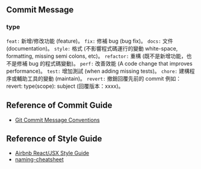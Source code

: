 ## Commit Message

### type

`feat:` 新增/修改功能 (feature)。
`fix:` 修補 bug (bug fix)。
`docs:` 文件 (documentation)。
`style:` 格式 (不影響程式碼運行的變動 white-space, formatting, missing semi colons, etc)。
`refactor:` 重構 (既不是新增功能，也不是修補 bug 的程式碼變動)。
`perf:` 改善效能 (A code change that improves performance)。
`test:` 增加測試 (when adding missing tests)。
`chore:` 建構程序或輔助工具的變動 (maintain)。
`revert:` 撤銷回覆先前的 commit 例如：revert: type(scope): subject (回覆版本：xxxx)。

## Reference of Commit Guide

- [Git Commit Message Conventions](https://docs.google.com/document/d/1QrDFcIiPjSLDn3EL15IJygNPiHORgU1_OOAqWjiDU5Y/edit#)

## Reference of Style Guide

- [Airbnb React/JSX Style Guide](https://github.com/airbnb/javascript/tree/master/react)
- [naming-cheatsheet](https://github.com/kettanaito/naming-cheatsheet)
